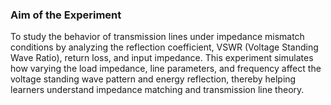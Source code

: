 ### Aim of the Experiment

To study the behavior of transmission lines under impedance mismatch conditions by analyzing the reflection coefficient, VSWR (Voltage Standing Wave Ratio), return loss, and input impedance. This experiment simulates how varying the load impedance, line parameters, and frequency affect the voltage standing wave pattern and energy reflection, thereby helping learners understand impedance matching and transmission line theory.
